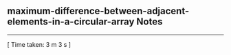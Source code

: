 <h2>maximum-difference-between-adjacent-elements-in-a-circular-array Notes</h2><hr>[ Time taken: 3 m 3 s ]